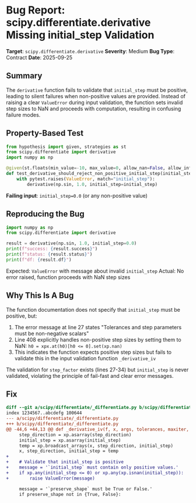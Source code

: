 # Bug Report: scipy.differentiate.derivative Missing initial_step Validation

**Target**: `scipy.differentiate.derivative`
**Severity**: Medium
**Bug Type**: Contract
**Date**: 2025-09-25

## Summary

The `derivative` function fails to validate that `initial_step` must be positive, leading to silent failures when non-positive values are provided. Instead of raising a clear `ValueError` during input validation, the function sets invalid step sizes to NaN and proceeds with computation, resulting in confusing failure modes.

## Property-Based Test

```python
from hypothesis import given, strategies as st
from scipy.differentiate import derivative
import numpy as np

@given(st.floats(min_value=-10, max_value=0, allow_nan=False, allow_infinity=False))
def test_derivative_should_reject_non_positive_initial_step(initial_step):
    with pytest.raises(ValueError, match="initial_step"):
        derivative(np.sin, 1.0, initial_step=initial_step)
```

**Failing input**: `initial_step=0.0` (or any non-positive value)

## Reproducing the Bug

```python
import numpy as np
from scipy.differentiate import derivative

result = derivative(np.sin, 1.0, initial_step=0.0)
print(f"success: {result.success}")
print(f"status: {result.status}")
print(f"df: {result.df}")
```

Expected: `ValueError` with message about invalid `initial_step`
Actual: No error raised, function proceeds with NaN step sizes

## Why This Is A Bug

The function documentation does not specify that `initial_step` must be positive, but:

1. The error message at line 27 states "Tolerances and step parameters must be non-negative scalars"
2. Line 408 explicitly handles non-positive step sizes by setting them to NaN: `h0 = xpx.at(h0)[h0 <= 0].set(xp.nan)`
3. This indicates the function expects positive step sizes but fails to validate this in the input validation function `_derivative_iv`

The validation for `step_factor` exists (lines 27-34) but `initial_step` is never validated, violating the principle of fail-fast and clear error messages.

## Fix

```diff
diff --git a/scipy/differentiate/_differentiate.py b/scipy/differentiate/_differentiate.py
index 1234567..abcdefg 100644
--- a/scipy/differentiate/_differentiate.py
+++ b/scipy/differentiate/_differentiate.py
@@ -44,6 +44,13 @@ def _derivative_iv(f, x, args, tolerances, maxiter, order, initial_step,
     step_direction = xp.asarray(step_direction)
     initial_step = xp.asarray(initial_step)
     temp = xp.broadcast_arrays(x, step_direction, initial_step)
     x, step_direction, initial_step = temp
+
+    # Validate that initial_step is positive
+    message = '`initial_step` must contain only positive values.'
+    if xp.any(initial_step <= 0) or xp.any(xp.isnan(initial_step)):
+        raise ValueError(message)

     message = '`preserve_shape` must be True or False.'
     if preserve_shape not in {True, False}:
```